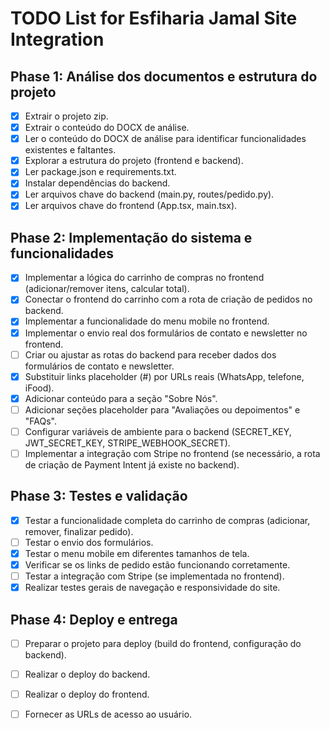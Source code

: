 # TODO List for Esfiharia Jamal Site Integration

## Phase 1: Análise dos documentos e estrutura do projeto
- [x] Extrair o projeto zip.
- [x] Extrair o conteúdo do DOCX de análise.
- [x] Ler o conteúdo do DOCX de análise para identificar funcionalidades existentes e faltantes.
- [x] Explorar a estrutura do projeto (frontend e backend).
- [x] Ler package.json e requirements.txt.
- [x] Instalar dependências do backend.
- [x] Ler arquivos chave do backend (main.py, routes/pedido.py).
- [x] Ler arquivos chave do frontend (App.tsx, main.tsx).

## Phase 2: Implementação do sistema e funcionalidades
- [x] Implementar a lógica do carrinho de compras no frontend (adicionar/remover itens, calcular total).
- [x] Conectar o frontend do carrinho com a rota de criação de pedidos no backend.
- [x] Implementar a funcionalidade do menu mobile no frontend.
- [x] Implementar o envio real dos formulários de contato e newsletter no frontend.
- [ ] Criar ou ajustar as rotas do backend para receber dados dos formulários de contato e newsletter.
- [x] Substituir links placeholder (#) por URLs reais (WhatsApp, telefone, iFood).
- [x] Adicionar conteúdo para a seção "Sobre Nós".
- [ ] Adicionar seções placeholder para "Avaliações ou depoimentos" e "FAQs".
- [ ] Configurar variáveis de ambiente para o backend (SECRET_KEY, JWT_SECRET_KEY, STRIPE_WEBHOOK_SECRET).
- [ ] Implementar a integração com Stripe no frontend (se necessário, a rota de criação de Payment Intent já existe no backend).

## Phase 3: Testes e validação
- [x] Testar a funcionalidade completa do carrinho de compras (adicionar, remover, finalizar pedido).
- [ ] Testar o envio dos formulários.
- [x] Testar o menu mobile em diferentes tamanhos de tela.
- [x] Verificar se os links de pedido estão funcionando corretamente.
- [ ] Testar a integração com Stripe (se implementada no frontend).
- [x] Realizar testes gerais de navegação e responsividade do site.

## Phase 4: Deploy e entrega
- [ ] Preparar o projeto para deploy (build do frontend, configuração do backend).
- [ ] Realizar o deploy do backend.
- [ ] Realizar o deploy do frontend.
- [ ] Fornecer as URLs de acesso ao usuário.


